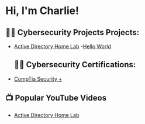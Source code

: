 <h1>Hi, I'm Charlie! 

<h2>👨‍💻 Cybersecurity Projects Projects:</h2>

- [Active Directory Home Lab](https://github.com/CharlieTest/LABURL)
 -[Hello World](https://github.com/CharlieTest/LABURL) 

  <h2>👨‍💻 Cybersecurity Certifications:</h2>
- [CompTia Security +](https://www.youtube.com/watch?v=a83ASGn_V_s)
  
<h2>📺 Popular YouTube Videos</h2>

- [Active Directory Home Lab](https://www.youtube.com/watch?v=a83ASGn_V_s)
  


<!--
**joshmadakor1/joshmadakor1** is a ✨ _special_ ✨ repository because its `README.md` (this file) appears on your GitHub profile.

Here are some ideas to get you started:

- 🔭 I’m currently working on ...
- 🌱 I’m currently learning ...
- 👯 I’m looking to collaborate on ...
- 🤔 I’m looking for help with ...
- 💬 Ask me about ...
- 📫 How to reach me: ...
- 😄 Pronouns: ...
- ⚡ Fun fact: ...
-->
